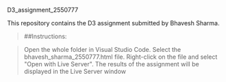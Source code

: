 D3_assignment_2550777

This repository contains the D3 assignment submitted by Bhavesh Sharma.

>##Instructions:

>Open the whole folder in Visual Studio Code.
>Select the bhavesh_sharma_2550777.html file.
>Right-click on the file and select "Open with Live Server".
>The results of the assignment will be displayed in the Live Server window

